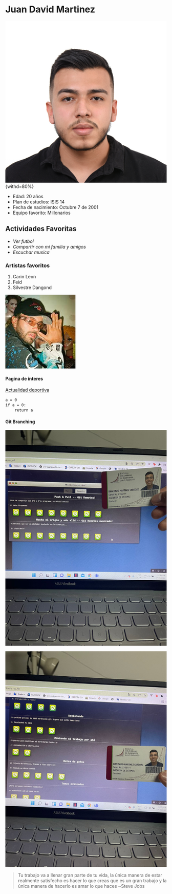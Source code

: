 # Juan David Martinez
![imagen](fotomia.png){withd=80%}
- Edad: 20 años
- Plan de estudios: ISIS 14
- Fecha de nacimiento: Octubre 7 de 2001
- Equipo favorito: Millonarios

## Actividades Favoritas
- *Ver futbol*
- *Compartir con mi familia y amigos*
- *Escuchar musica*

### Artistas favoritos
1. Carin Leon
2. Feid
3. Silvestre Dangond

![Imagen 3](ferxxo.jpg)

#### Pagina de interes
[Actualidad deportiva](https://colombia.as.com/)

~~~
a = 0
if a = 0:
	return a 
~~~


#### Git Branching

![Imagen 1](git1.jpeg)

![Imagen 2](git2.jpeg)



> Tu trabajo va a llenar gran parte de tu vida, la única manera de estar realmente satisfecho es hacer lo que creas que es un gran trabajo y la única manera de hacerlo es amar lo que haces
 ~Steve Jobs
